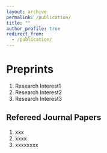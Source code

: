 ```yaml
---
layout: archive
permalink: /publication/
title: ""
author_profile: true
redirect_from:
  - /publication/
---
```


Preprints
======
1. Research Interest1
1. Research Interest2
1. Research Interest3 

Refereed Journal Papers
------
1. xxx
1. xxxx
1. xxxxxxxx
